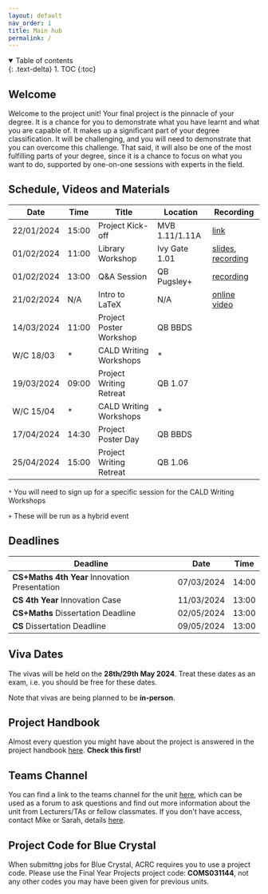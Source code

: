 ```yaml
---
layout: default
nav_order: 1
title: Main hub
permalink: /
---
```


<details open markdown="block">
<summary>
Table of contents
</summary>
{: .text-delta}
1. TOC
{:toc}
</details>

## Welcome

Welcome to the project unit! Your final project is the pinnacle of your degree.
It is a chance for you to demonstrate what you have learnt and what you are
capable of. It makes up a significant part of your degree classification. It
will be challenging, and you will need to demonstrate that you can overcome
this challenge. That said, it will also be one of the most fulfilling parts of
your degree, since it is a chance to focus on what you want to do, supported by
one-on-one sessions with experts in the field.

## Schedule, Videos and Materials

| **Date**   	| **Time** 	| **Title**               	| **Location**   	| **Recording**                                                                          	    |
|------------	|----------	|-------------------------	|----------------	|----------------------------------------------------------------------------------------	    |
| 22/01/2024 	| 15:00    	| Project Kick-off        	| MVB 1.11/1.11A 	| [link](https://mediasite.bris.ac.uk/Mediasite/Play/9b97627f6dbe4a8c91f72558e9ebcb1e1d) 	    |
| 01/02/2024 	| 11:00    	| Library Workshop        	| Ivy Gate 1.01  	| [slides](https://uob-my.sharepoint.com/:p:/g/personal/mw1760_bristol_ac_uk/EXoqJuUQOs5PoSe4355rFu4BCqxFn4W5Nq3JpZ2X1b636g?e=iJfXCt), [recording](https://mediasite.bris.ac.uk/Mediasite/Play/415d6236aa084fb2b9409bcd7856de1e1d) |
| 01/02/2024 	| 13:00    	| Q&A Session             	| QB Pugsley+    	| [recording](https://mediasite.bris.ac.uk/Mediasite/Play/33848200efcb43cdbb134000641608a51d)   |
| 21/02/2024    | N/A       | Intro to LaTeX            | N/A               | [online video](https://web.microsoftstream.com/video/ff83cc49-acd5-4ca1-b1b2-b01576f2e0ed)    |
| 14/03/2024 	| 11:00    	| Project Poster Workshop 	| QB BBDS        	|                                                                                        	    |
| W/C 18/03  	| *        	| CALD Writing Workshops  	| *              	|                                                                                        	    |
| 19/03/2024 	| 09:00    	| Project Writing Retreat 	| QB 1.07       	|                                                                                        	    |
| W/C 15/04  	| *        	| CALD Writing Workshops  	| *              	|                                                                                        	    |
| 17/04/2024 	| 14:30    	| Project Poster Day      	| QB BBDS        	|                                                                                        	    |
| 25/04/2024 	| 15:00    	| Project Writing Retreat 	| QB 1.06       	|                                                                                        	    |

`*` You will need to sign up for a specific session for the CALD Writing Workshops

`+` These will be run as a hybrid event


## Deadlines

| **Deadline**                                  	| **Date**   	| **Time** 	|
|-----------------------------------------------	|------------	|----------	|
| **CS+Maths 4th Year** Innovation Presentation 	| 07/03/2024 	| 14:00    	|
| **CS 4th Year** Innovation Case               	| 11/03/2024 	| 13:00    	|
| **CS+Maths** Dissertation Deadline            	| 02/05/2024 	| 13:00    	|
| **CS** Dissertation Deadline                  	| 09/05/2024 	| 13:00    	|

## Viva Dates

The vivas will be held on the **28th/29th May 2024**. Treat these dates as an exam, i.e. you should be free for these dates.

Note that vivas are being planned to be **in-person**.

## Project Handbook

Almost every question you might have about the project is answered in
the project handbook [here](/handbook). **Check this first!**

## Teams Channel

You can find a link to the teams channel for the unit
[here](https://teams.microsoft.com/l/team/19%3aSU5HfuaMqsyIqoDSgjTgrmYLAWHKGbNfamySiYADjI01%40thread.tacv2/conversations?groupId=1b63f256-c976-4dcf-8dbf-a0fc4d6bcb49&tenantId=b2e47f30-cd7d-4a4e-a5da-b18cf1a4151b),
which can be used as a forum to ask questions and find out more information
about the unit from Lecturers/TAs or fellow classmates.
If you don't have access, contact Mike or Sarah, details [here](/contact).


## Project Code for Blue Crystal

When submittng jobs for Blue Crystal, ACRC requires you to use a project code. Please use the Final Year Projects project code: **COMS031144**, not any other codes you may have been given for previous units.
